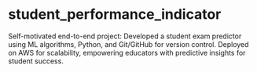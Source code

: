 # student_performance_indicator
Self-motivated end-to-end project: Developed a student exam predictor using ML algorithms, Python, and Git/GitHub for version control. Deployed on AWS for scalability, empowering educators with predictive insights for student success.
